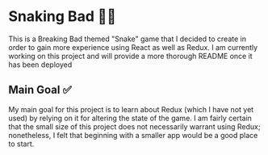 # Snaking Bad 👨‍🔬
This is a Breaking Bad themed "Snake" game that I decided to create in order to gain more experience using React as well as Redux. I am currently working on this project and will provide a more thorough README once it has been deployed
 
 ## Main Goal ✅
My main goal for this project is to learn about Redux (which I have not yet used) by relying on it for altering the state of the game. I am fairly certain that the small size of this project does not necessarily warrant using Redux; nonetheless, I felt that beginning with a smaller app would be a good place to start. 
 

